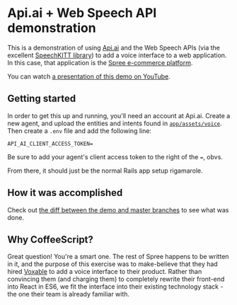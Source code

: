 # Api.ai + Web Speech API demonstration

This is a demonstration of using [Api.ai](http://api.ai) and the Web Speech APIs  (via the excellent [SpeechKITT library](https://github.com/TalAter/SpeechKITT)) to add a voice interface to a web application. In this case, that application is the [Spree e-commerce platform](https://spreecommerce.com).

You can watch [a presentation of this demo on YouTube](http://voxable.io/blog/2016/04/04/adding-a-voice-interface-to-a-web-application-video/).

## Getting started

In order to get this up and running, you'll need an account at Api.ai. Create a new agent, and upload the entities and intents found in [`app/assets/voice`](https://github.com/voxable-labs/spree-api-ai-demo/tree/demo/app/assets/voice). Then create a `.env` file and add the following line:

```text
API_AI_CLIENT_ACCESS_TOKEN=
```

Be sure to add your agent's client access token to the right of the `=`, obvs.

From there, it should just be the normal Rails app setup rigamarole.

## How it was accomplished

Check out [the diff between the demo and master branches](https://github.com/voxable-labs/spree-api-ai-demo/compare/master...demo?expand=1) to see what was done.

## Why CoffeeScript?

Great question! You're a smart one. The rest of Spree happens to be written in it, and the purpose of this exercise was to make-believe that they had hired [Voxable](http://voxable.io) to add a voice interface to their product. Rather than convincing them (and charging them) to completely rewrite their front-end into React in ES6, we fit the interface into their existing technology stack - the one their team is already familiar with.
